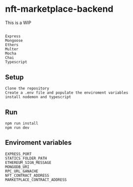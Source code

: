 # nft-marketplace-backend

This is a WIP

##

```
Express
Mongoose
Ethers
Multer
Mocha
Chai
Typescript
```

## Setup

```
Clone the repository
Create a .env file and populate the enviroment variables
install nodemon and typescript
```

## Run

```
npm run install
npm run dev
```

## Enviroment variables

```
EXPRESS_PORT
STATICS_FOLDER_PATH
ETHEREUM_SIGN_MESSAGE
MONGODB_URI
RPC_URL_GANACHE
NFT_CONTRACT_ADDRESS
MARKETPLACE_CONTRACT_ADDRESS
```
